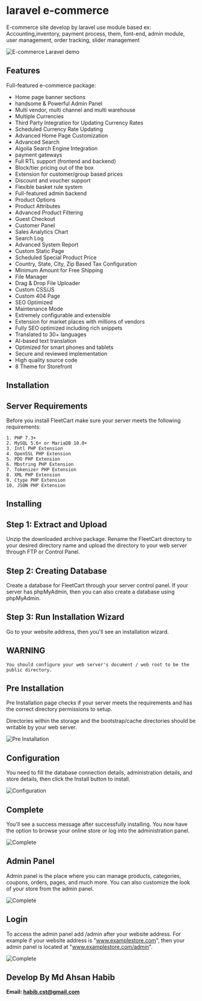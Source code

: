 # laravel e-commerce
E-commerce site develop by laravel use module based ex: Accounting,inventory, payment process, them, font-end, admin module, user management, order tracking, slider management

![E-commerce Laravel demo](https://github.com/habib45/laravel-e-commerce/blob/main/demo/e-comarce.png)

## Features

Full-featured e-commerce package:

* Home page banner sections
* handsome & Powerful Admin Panel
* Multi vendor, multi channel and multi warehouse
* Multiple Currencies
* Third Party Integration for Updating Currency Rates
* Scheduled Currency Rate Updating
* Advanced Home Page Customization
* Advanced Search
* Algolia Search Engine Integration
* payment gateways
* Full RTL support (frontend and backend)
* Block/tier pricing out of the box
* Extension for customer/group based prices
* Discount and voucher support
* Flexible basket rule system
* Full-featured admin backend
* Product Options
* Product Attributes
* Advanced Product Filtering
* Guest Checkout
* Customer Panel
* Sales Analytics Chart
* Search Log
* Advanced System Report
* Custom Static Page
* Scheduled Special Product Price
* Country, State, City, Zip Based Tax Configuration
* Minimum Amount for Free Shipping
* File Manager
* Drag & Drop File Uploader
* Custom CSS/JS
* Custom 404 Page
* SEO Optimized
* Maintenance Mode
* Extremely configurable and extensible
* Extension for market places with millions of vendors
* Fully SEO optimized including rich snippets
* Translated to 30+ languages
* AI-based text translation
* Optimized for smart phones and tablets
* Secure and reviewed implementation
* High quality source code
* 8 Theme for Storefront

## Installation

## Server Requirements

Before you install FleetCart make sure your server meets the following requirements:
```
1. PHP 7.3+
2. MySQL 5.6+ or MariaDB 10.0+
3. Intl PHP Extension
4. OpenSSL PHP Extension
5. PDO PHP Extension
6. Mbstring PHP Extension
7. Tokenizer PHP Extension
8. XML PHP Extension
9. Ctype PHP Extension
10. JSON PHP Extension 

```
## Installing

## Step 1: Extract and Upload
Unzip the downloaded archive package. Rename the FleetCart directory to your desired directory name and upload the directory to your web server through FTP or Control Panel.

## Step 2: Creating Database
Create a database for FleetCart through your server control panel. If your server has phpMyAdmin, then you can also create a database using phpMyAdmin.

## Step 3: Run Installation Wizard
Go to your website address, then you'll see an installation wizard.




## WARNING
```
You should configure your web server's document / web root to be the public directory.

``` 
## Pre Installation

Pre Installation page checks if your server meets the requirements and has the correct directory permissions to setup.

Directories within the storage and the bootstrap/cache directories should be writable by your web server.


![Pre Installation](https://github.com/habib45/laravel-e-commerce/blob/main/demo/install-page-pre-installation-step.png?raw=true)



## Configuration
You need to fill the database connection details, administration details, and store details, then click the Install button to install.

![Configuration](https://github.com/habib45/laravel-e-commerce/blob/main/demo/install-page-configuration-step.png?raw=true)

## Complete
You'll see a success message after successfully installing. You now have the option to browse your online store or log into the administration panel.

![Complete](https://github.com/habib45/laravel-e-commerce/blob/main/demo/install-page-complete-step.png?raw=true)



## Admin Panel
Admin panel is the place where you can manage products, categories, coupons, orders, pages, and much more. You can also customize the look of your store from the admin panel.

![Complete](https://github.com/habib45/laravel-e-commerce/blob/main/demo/admin-panel-login-page.png?raw=true)

## Login
To access the admin panel add /admin after your website address. For example if your website address is "www.examplestore.com", then your admin panel is located at "www.examplestore.com/admin".


![Complete](https://github.com/habib45/laravel-e-commerce/blob/main/demo/dashboard.png?raw=true)


## Develop By Md Ahsan Habib
**Email: habib.cst@gmail.com** 
